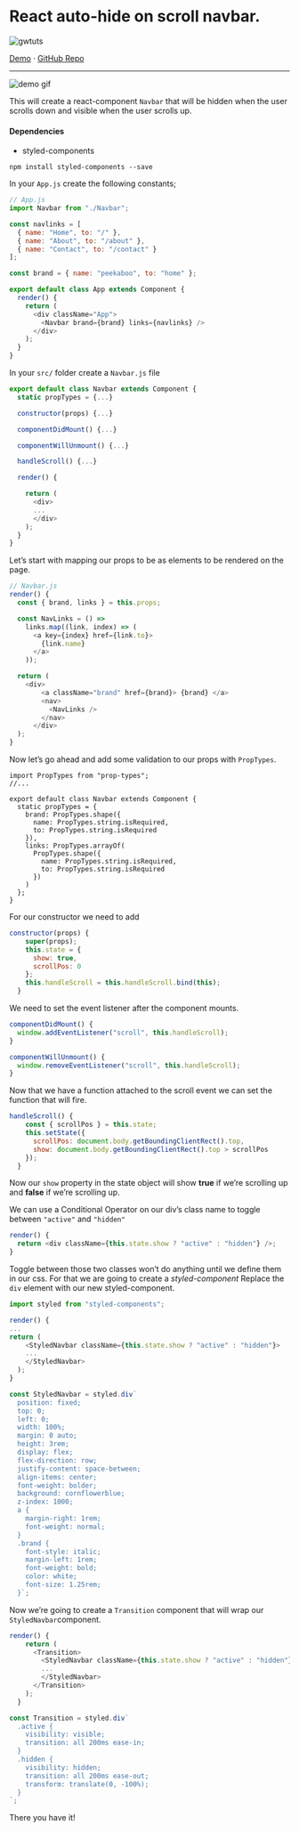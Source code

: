 # React auto-hide on scroll navbar.

![](https://avatars2.githubusercontent.com/u/48597129?s=100&u=975926e0bc8d1da9ae020e4af5925862682e516c&v=4 "gwtuts")

<p align="left">
  <a href="https://react-peekaboo-navbar.gwtuts.com">Demo</a>
  ·
  <a href="https://github.com/gwtuts/react-peekaboo-navbar">GitHub Repo</a>
</p>

---

![](https://raw.githubusercontent.com/gwtuts/react-peekaboo-navbar/master/demo.gif "demo gif")

This will create a react-component `Navbar` that will be hidden when the user scrolls down and visible when the user scrolls up.

#### Dependencies

- styled-components

```
npm install styled-components --save
```

In your `App.js` create the following constants;

```js
// App.js
import Navbar from "./Navbar";

const navlinks = [
  { name: "Home", to: "/" },
  { name: "About", to: "/about" },
  { name: "Contact", to: "/contact" }
];

const brand = { name: "peekaboo", to: "home" };

export default class App extends Component {
  render() {
    return (
      <div className="App">
        <Navbar brand={brand} links={navlinks} />
      </div>
    );
  }
}
```

In your `src/` folder create a `Navbar.js` file

```js
export default class Navbar extends Component {
  static propTypes = {...}

  constructor(props) {...}

  componentDidMount() {...}

  componentWillUnmount() {...}

  handleScroll() {...}

  render() {

    return (
      <div>
      ...
      </div>
    );
  }
}
```

Let’s start with mapping our props to be as elements to be rendered on the page.

```js
// Navbar.js
render() {
  const { brand, links } = this.props;

  const NavLinks = () =>
    links.map((link, index) => (
      <a key={index} href={link.to}>
        {link.name}
      </a>
    ));

  return (
    <div>
        <a className="brand" href={brand}> {brand} </a>
        <nav>
          <NavLinks />
        </nav>
      </div>
  );
}
```

Now let’s go ahead and add some validation to our props with `PropTypes`.

```
import PropTypes from "prop-types";
//...

export default class Navbar extends Component {
  static propTypes = {
    brand: PropTypes.shape({
      name: PropTypes.string.isRequired,
      to: PropTypes.string.isRequired
    }),
    links: PropTypes.arrayOf(
      PropTypes.shape({
        name: PropTypes.string.isRequired,
        to: PropTypes.string.isRequired
      })
    )
  };
}
```

For our constructor we need to add

```js
constructor(props) {
    super(props);
    this.state = {
      show: true,
      scrollPos: 0
    };
    this.handleScroll = this.handleScroll.bind(this);
  }
```

We need to set the event listener after the component mounts.

```js
componentDidMount() {
  window.addEventListener("scroll", this.handleScroll);
}

componentWillUnmount() {
  window.removeEventListener("scroll", this.handleScroll);
}
```

Now that we have a function attached to the scroll event we can set the function that will fire.

```js
handleScroll() {
    const { scrollPos } = this.state;
    this.setState({
      scrollPos: document.body.getBoundingClientRect().top,
      show: document.body.getBoundingClientRect().top > scrollPos
    });
  }
```

Now our `show` property in the state object will show **true** if we’re scrolling up and **false** if we’re scrolling up.

We can use a Conditional Operator on our div’s class name to toggle between `"active"` and `"hidden"`

```js
render() {
  return <div className={this.state.show ? "active" : "hidden"} />;
}
```

Toggle between those two classes won’t do anything until we define them in our css. For that we are going to create a _styled-component_
Replace the `div` element with our new styled-component.

```js
import styled from "styled-components";

render() {
...
return (
    <StyledNavbar className={this.state.show ? "active" : "hidden"}>
    ...
    </StyledNavbar>
  );
}

const StyledNavbar = styled.div`
  position: fixed;
  top: 0;
  left: 0;
  width: 100%;
  margin: 0 auto;
  height: 3rem;
  display: flex;
  flex-direction: row;
  justify-content: space-between;
  align-items: center;
  font-weight: bolder;
  background: cornflowerblue;
  z-index: 1000;
  a {
    margin-right: 1rem;
    font-weight: normal;
  }
  .brand {
    font-style: italic;
    margin-left: 1rem;
    font-weight: bold;
    color: white;
    font-size: 1.25rem;
  }`;
```

Now we’re going to create a `Transition` component that will wrap our `StyledNavbar`component.

```js
render() {
    return (
      <Transition>
        <StyledNavbar className={this.state.show ? "active" : "hidden"}>
		...
		</StyledNavbar>
      </Transition>
    );
  }

const Transition = styled.div`
  .active {
    visibility: visible;
    transition: all 200ms ease-in;
  }
  .hidden {
    visibility: hidden;
    transition: all 200ms ease-out;
    transform: translate(0, -100%);
  }
`;
```

There you have it!
